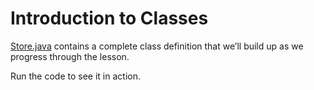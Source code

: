 # Introduction to Classes

[Store.java](https://github.com/upliftdev/Foundations/blob/main/3.Classes_and_Objects/Introduction-to-Classes/src/main/java/com/examples/classes/Store.java) contains a complete class definition that we’ll build up as we progress through the lesson.

Run the code to see it in action.